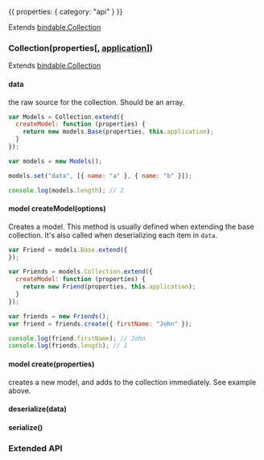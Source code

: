 {{
  properties: {
    category: "api"
  }
}}

Extends [bindable.Collection](/docs/api/bindablecollection) <br />


### Collection(properties[, [application](https://github.com/mojo-js/mojo-application)])

Extends [bindable.Collection](https://github.com/mojo-js/bindable.js)

#### data

the raw source for the collection. Should be an array.

```javascript
var Models = Collection.extend({
  createModel: function (properties) {
    return new models.Base(properties, this.application);
  }
});

var models = new Models();

models.set("data", [{ name: "a" }, { name: "b" }]);

console.log(models.length); // 2
```

#### model createModel(options)

Creates a model. This method is usually defined when extending the base collection. It's also
called when deserializing each item in `data`.

```javascript
var Friend = models.Base.extend({
});

var Friends = models.Collection.extend({
  createModel: function (properties) {
    return new Friend(properties, this.application);
  }
});

var friends = new Friends();
var friend = friends.create({ firstName: "John" });

console.log(friend.firstName); // John
console.log(friends.length); // 1
```

#### model create(properties)

creates a new model, and adds to the collection immediately. See example above.

#### deserialize(data)

#### serialize()


### Extended API
